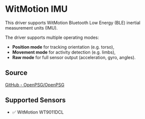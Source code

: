 # WitMotion IMU

This driver supports WitMotion Bluetooth Low Energy (BLE) inertial measurement 
units (IMU).

The driver supports multiple operating modes:

- **Position mode** for tracking orientation (e.g. torso),
- **Movement mode** for activity detection (e.g. limbs),
- **Raw mode** for full sensor output (acceleration, gyro, angles).

## Source

[GitHub - OpenPSG/OpenPSG](https://github.com/OpenPSG/OpenPSG/blob/main/src/lib/drivers/witmotion.ts)

## Supported Sensors

- ✅ WitMotion WT9011DCL